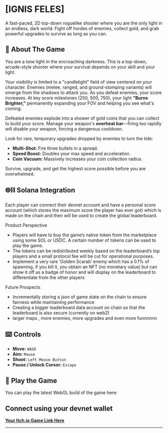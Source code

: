 # [IGNIS FELES]

A fast-paced, 2D top-down roguelike shooter where you are the only light in an endless, dark world. Fight off hordes of enemies, collect gold, and grab powerful upgrades to survive as long as you can.

## 📖 About The Game

You are a lone light in the encroaching darkness. This is a top-down, arcade-style shooter where your survival depends on your skill and your light.

Your visibility is limited to a "candlelight" field of view centered on your character. Enemies (melee, ranged, and ground-stomping variants) will emerge from the shadows to attack you. As you defeat enemies, your score increases. At key score milestones (250, 500, 750), your light **"Burns Brighter,"** permanently expanding your FOV and helping you see what's coming.

Defeated enemies explode into a shower of gold coins that you can collect to build your score. Manage your weapon's **overheat bar**—firing too rapidly will disable your weapon, forcing a dangerous cooldown.

Look for rare, temporary upgrades dropped by enemies to turn the tide:
* **Multi-Shot:** Fire three bullets in a spread.
* **Speed Boost:** Doubles your max speed and acceleration.
* **Coin Vacuum:** Massively increases your coin collection radius.

Survive, upgrade, and get the highest score possible before you are overwhelmed.

## 🌐⛓️ Solana Integration

Each player can connect their devnet account and have a personal score account (which stores the maximum score the player has ever got) which is made on the chain and then will be used to create the global leaderboard.

Product Perspective
- Players will have to buy the game’s native token from the marketplace using some SOL or USDC. A certain number of tokens can be used to play the game.
- The tokens can be redistributed weekly based on the leaderboard’s top players and a small protocol fee will be cut for operational purposes. 
- Implement a very rare ‘Golden Scarab’ enemy which has a 0.1% of spawning, if you kill it, you obtain an NFT (no monetary value) but can show it off as a badge of honor and will display on the leaderboard to differentiate from the other players

Future Prospects
- Incrementally storing a json of game state on the chain to ensure fairness while maintaining performance
- Creating a bigger leaderboard data account on chain so that the leaderboard is also secure (currently on web2)
- larger maps , more enemies, more upgrades and even more funnnnnn


## ⌨️ Controls

* **Move:** `WASD`
* **Aim:** `Mouse`
* **Shoot:** `Left Mouse Button`
* **Pause / Unlock Cursor:** `Escape`

## 🔗 Play the Game

You can play the latest WebGL build of the game here:
## Connect using your devnet wallet ##

**[Your Itch.io Game Link Here](https://ptg13.itch.io/ignis-feles)**

---
